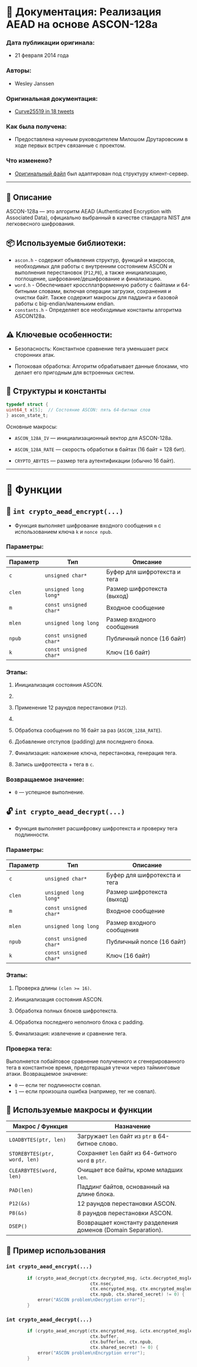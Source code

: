 # 📄 Документация: Реализация AEAD на основе ASCON-128a

### Дата публикации оригинала:
- 21 февраля 2014 года
### Авторы:

- Wesley Janssen

### Оригинальная документация:
- [Curve25519 in 18 tweets](https://www.cs.ru.nl/bachelors-theses/2014/Wesley_Janssen___4037332___Curve25519_in_18_tweets.pdf)
### Как была получена:
- Предоставлена научным руководителем Милошом Друтаровским в ходе первых
  встреч связанные с проектом.

### Что изменено?

- [Оригинальный файл](https://github.com/WilhelmWin/ECC-code/tree/master/2.0/Source/Curve25519)
  был адаптирован под структуру клиент-сервер.

---

## 🔐 Описание

ASCON-128a — это алгоритм AEAD 
(Authenticated Encryption with Associated Data), 
официально выбранный в качестве стандарта NIST для легковесного 
шифрования.


## 📦 Используемые библиотеки:

- `ascon.h` - содержит объявления структур, функций и макросов,
необходимых для работы с внутренним состоянием ASCON 
и выполнения перестановок (`P12`,`P8`), а также инициализацию, 
поглощение, шифрование/дешифрование и финализацию.
- `word.h` - Обеспечивает кроссплатформенную работу с байтами и 
64-битными словами, включая операции загрузки, сохранения и очистки 
байт. Также содержит макросы для паддинга и базовой работы с 
big-endian/маленьким endian.
- `constants.h` - Определяет все необходимые константы алгоритма 
ASCON128a.

## ⚠️ Ключевые особенности:
- Безопасность: Константное сравнение тега уменьшает риск сторонних атак.

- Потоковая обработка: Алгоритм обрабатывает данные блоками, 
что делает его пригодным для встроенных систем.

## 📘 Структуры и константы
```c
typedef struct {
uint64_t x[5];  // Состояние ASCON: пять 64-битных слов
} ascon_state_t;
```

Основные макросы:

- `ASCON_128A_IV` — инициализационный вектор для ASCON-128a.

- `ASCON_128A_RATE` — скорость обработки в байтах (16 байт = 128 бит).

- `CRYPTO_ABYTES` — размер тега аутентификации (обычно 16 байт).

---
# 🔧 Функции
## 🔐 `int crypto_aead_encrypt(...)`

- Функция выполняет шифрование входного сообщения `m` с 
использованием ключа `k` и `nonce npub`.

### Параметры:
| Параметр     | Тип                  | Описание                                      |
|--------------|----------------------|-----------------------------------------------|
| `c`          | `unsigned char*`     | Буфер для шифротекста и тега                  |
| `clen`       | `unsigned long long*`| Размер шифротекста (выход)                    |
| `m`          | `const unsigned char*`| Входное сообщение                              |
| `mlen`       | `unsigned long long` | Размер входного сообщения                     |
| `npub`       | `const unsigned char*`| Публичный nonce (16 байт)                      |
| `k`          | `const unsigned char*`| Ключ (16 байт)                                 |
### Этапы:

1. Инициализация состояния ASCON. 
2. 
2. Применение 12 раундов перестановки (`P12`). 
3. 
3. Обработка сообщения по 16 байт за раз (`ASCON_128A_RATE`).

4. Добавление отступов (padding) для последнего блока.

5. Финализация: наложение ключа, перестановка, генерация тега.

6. Запись шифротекста + тега в `c`.

### Возвращаемое значение:

- `0` — успешное выполнение.

## 🔓 `int crypto_aead_decrypt(...)`

- Функция выполняет расшифровку шифротекста и проверку тега подлинности. 
### Параметры:

| Параметр     | Тип                  | Описание                                      |
|--------------|----------------------|-----------------------------------------------|
| `c`          | `unsigned char*`     | Буфер для шифротекста и тега                  |
| `clen`       | `unsigned long long*`| Размер шифротекста (выход)                    |
| `m`          | `const unsigned char*`| Входное сообщение                              |
| `mlen`       | `unsigned long long` | Размер входного сообщения                     |
| `npub`       | `const unsigned char*`| Публичный nonce (16 байт)                      |
| `k`          | `const unsigned char*`| Ключ (16 байт)                                 |
### Этапы:

1. Проверка длины `(clen >= 16)`.

2. Инициализация состояния ASCON.

3. Обработка полных блоков шифротекста.

4. Обработка последнего неполного блока с padding. 
5. Финализация: извлечение и сравнение тега.

### Проверка тега:

Выполняется побайтовое сравнение полученного и сгенерированного тега в константное время, предотвращая утечки через тайминговые атаки.
Возвращаемое значение:

- `0` — если тег подлинности совпал.
- `1` — если произошла ошибка (например, тег не совпал).

## 📑 Используемые макросы и функции
| Макрос / Функция | Назначение |
|------------------|------------|
| `LOADBYTES(ptr, len)` | Загружает `len` байт из `ptr` в 64-битное слово. |
| `STOREBYTES(ptr, word, len)` | Сохраняет `len` байт из 64-битного `word` в `ptr`. |
| `CLEARBYTES(word, len)` | Очищает все байты, кроме младших `len`. |
| `PAD(len)` | Паддинг байтов, основанный на длине блока. |
| `P12(&s)` | 12 раундов перестановки ASCON. |
| `P8(&s)` | 8 раундов перестановки ASCON. |
| `DSEP()` | Возвращает константу разделения доменов (Domain Separation). |

## 🧪 Пример использования 
### **`int crypto_aead_encrypt(...)`**
```c
        if (crypto_aead_decrypt(ctx.decrypted_msg, &ctx.decrypted_msglen,
                                ctx.nsec,
                                ctx.encrypted_msg, ctx.encrypted_msglen,
                                ctx.npub, ctx.shared_secret) != 0) {
            error("ASCON problem\nDecryption error");
        }
```
### **`int crypto_aead_decrypt(...)`**       
```c
        if (crypto_aead_encrypt(ctx.encrypted_msg, &ctx.encrypted_msglen,
                                ctx.buffer,
                                ctx.bufferlen, ctx.npub,
                                ctx.shared_secret) != 0) {
            error("ASCON problem\nEncryption error");
        }
```